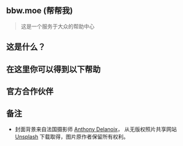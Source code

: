 ## bbw.moe (帮帮我)
> 这是一个服务于大众的帮助中心

## 这是什么？

## 在这里你可以得到以下帮助

## 官方合作伙伴

## 备注
- 封面背景来自法国摄影师 [Anthony Delanoix](https://unsplash.com/@anthonydelanoix?utm_source=unsplash&utm_medium=referral&utm_content=creditCopyText)， 从无版权照片共享网站 [Unsplash](https://unsplash.com/wallpapers/nature/cherry-blossom?utm_source=unsplash&utm_medium=referral&utm_content=creditCopyText) 下载取得，图片原作者保留所有权利。
